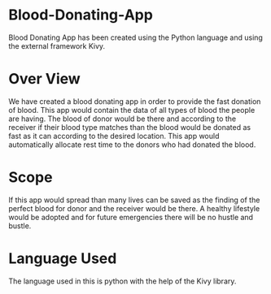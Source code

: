 # Blood-Donating-App
Blood Donating App has been created using the Python language and using the external framework Kivy.
# Over View
We have created a blood donating app in order to provide the fast donation of blood.
This app would contain the data of all types of blood the people are having. 
The blood of donor would be there and according to the receiver if their blood type matches than the blood would be donated as fast as it can according to the desired location. 
This app would automatically allocate rest time to the donors who had donated the blood. 
# Scope
If this app would spread than many lives can be saved as the finding of the perfect blood for donor and the receiver would be there.
A healthy lifestyle would be adopted and for future emergencies there will be no hustle and bustle. 
# Language Used
The language used in this is python with the help of the Kivy library.
